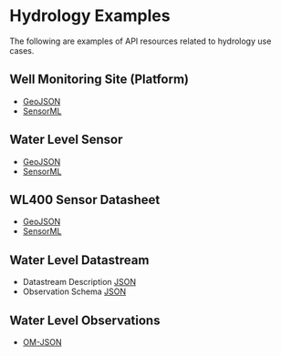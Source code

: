 # Hydrology Examples

The following are examples of API resources related to hydrology use cases.


## Well Monitoring Site (Platform)

* [GeoJSON](systems/well-geojson.json)
* [SensorML](systems/well-sml.json)


## Water Level Sensor

* [GeoJSON](systems/waterlevel-sensor-geojson.json)
* [SensorML](systems/waterlevel-sensor-sml.json)


## WL400 Sensor Datasheet

* [GeoJSON](procedures/wl400-datasheet-geojson.json)
* [SensorML](procedures/wl400-datasheet-sml.json)


## Water Level Datastream

* Datastream Description [JSON](datastreams/waterlevel-datastream.json)
* Observation Schema [JSON](datastreams/waterlevel-obs-schema-omjson.json)


## Water Level Observations

* [OM-JSON](observations/waterlevel-obs.json)